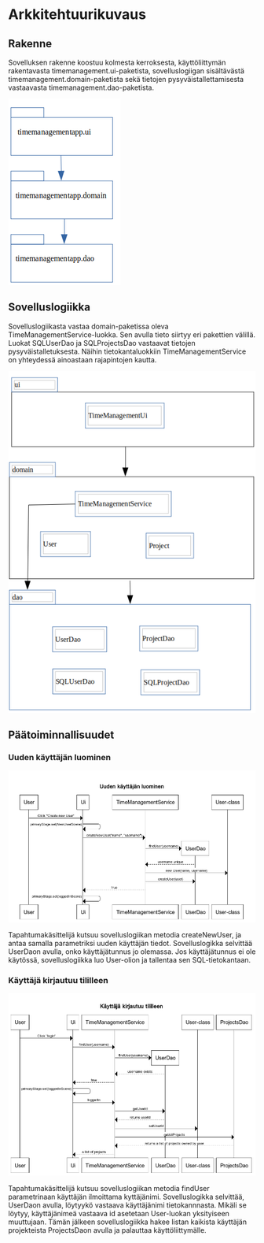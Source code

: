 # Arkkitehtuurikuvaus

## Rakenne

Sovelluksen rakenne koostuu kolmesta kerroksesta, käyttöliittymän rakentavasta timemanagement.ui-paketista, sovelluslogiigan sisältävästä timemanagement.domain-paketista sekä tietojen pysyväistallettamisesta vastaavasta timemanagement.dao-paketista. 

![packages](https://github.com/mateppon/ot-harjoitustyo/blob/master/pictures/packages.png)

## Sovelluslogiikka
Sovelluslogiikasta vastaa domain-paketissa oleva TimeManagementService-luokka. Sen avulla tieto siirtyy eri pakettien välillä. Luokat  SQLUserDao ja SQLProjectsDao vastaavat tietojen pysyväistalletuksesta. Näihin tietokantaluokkiin TimeManagementService on yhteydessä ainoastaan rajapintojen kautta. 

![packages_and_classes](https://github.com/mateppon/ot-harjoitustyo/blob/master/pictures/packages%20and%20classes2.png)

## Päätoiminnallisuudet

### Uuden käyttäjän luominen
![sekvenssikaavio](https://github.com/mateppon/ot-harjoitustyo/blob/master/pictures/sekvenssikaavio.png)

Tapahtumakäsittelijä kutsuu sovelluslogiikan metodia createNewUser, ja antaa samalla parametriksi uuden käyttäjän tiedot. Sovelluslogikka selvittää UserDaon avulla, onko käyttäjätunnus jo olemassa. Jos käyttäjätunnus ei ole käytössä, sovelluslogiikka luo User-olion ja tallentaa sen SQL-tietokantaan.
### Käyttäjä kirjautuu tililleen
![](https://github.com/mateppon/ot-harjoitustyo/blob/master/pictures/userLogIn.png)

Tapahtumakäsittelijä kutsuu sovelluslogiikan metodia findUser parametrinaan käyttäjän ilmoittama kyttäjänimi. Sovelluslogikka selvittää, UserDaon avulla, löytyykö vastaava käyttäjänimi tietokannnasta. Mikäli se löytyy, käyttäjänimeä vastaava id asetetaan User-luokan yksityiseen muuttujaan. Tämän jälkeen sovelluslogiikka hakee listan kaikista käyttäjän projekteista ProjectsDaon avulla ja palauttaa käyttöliittymälle.  
